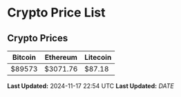 # Crypto Price List

## Crypto Prices
| Bitcoin | Ethereum | Litecoin |
| ------- | -------- | -------- |
| $89573 | $3071.76 | $87.18 |
**Last Updated:** 2024-11-17 22:54 UTC
**Last Updated:** $DATE$
